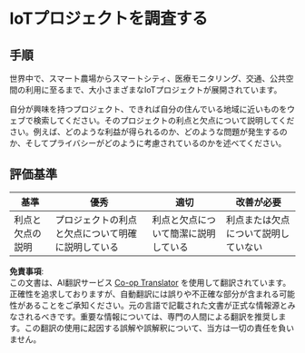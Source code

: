 <!--
CO_OP_TRANSLATOR_METADATA:
{
  "original_hash": "7ef1cec2d27b086032d46ab1958f3e99",
  "translation_date": "2025-08-24T23:31:50+00:00",
  "source_file": "1-getting-started/lessons/1-introduction-to-iot/assignment.md",
  "language_code": "ja"
}
-->
# IoTプロジェクトを調査する

## 手順

世界中で、スマート農場からスマートシティ、医療モニタリング、交通、公共空間の利用に至るまで、大小さまざまなIoTプロジェクトが展開されています。

自分が興味を持つプロジェクト、できれば自分の住んでいる地域に近いものをウェブで検索してください。そのプロジェクトの利点と欠点について説明してください。例えば、どのような利益が得られるのか、どのような問題が発生するのか、そしてプライバシーがどのように考慮されているのかを述べてください。

## 評価基準

| 基準 | 優秀 | 適切 | 改善が必要 |
| -------- | --------- | -------- | ----------------- |
| 利点と欠点の説明 | プロジェクトの利点と欠点について明確に説明している | 利点と欠点について簡潔に説明している | 利点または欠点について説明していない |

**免責事項**:  
この文書は、AI翻訳サービス [Co-op Translator](https://github.com/Azure/co-op-translator) を使用して翻訳されています。正確性を追求しておりますが、自動翻訳には誤りや不正確な部分が含まれる可能性があることをご承知ください。元の言語で記載された文書が正式な情報源とみなされるべきです。重要な情報については、専門の人間による翻訳を推奨します。この翻訳の使用に起因する誤解や誤解釈について、当方は一切の責任を負いません。